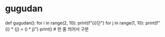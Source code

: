 # gugudan
def gugudan():
    for i in range(2, 10):
        print(f"{i}단")
        for j in range(1, 10):
            print(f"{i} * {j} = {i * j}")
        print()  # 한 줄 띄어서 구분
